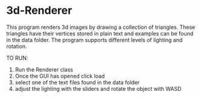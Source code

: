 # 3d-Renderer
This program renders 3d images by drawing a collection of triangles. These triangles have their vertices stored in plain text and examples
can be found in the data folder. The program supports different levels of lighting and rotation.

TO RUN:
1. Run the Renderer class
2. Once the GUI has opened click load 
3. select one of the text files found in the data folder
4. adjust the lighting with the sliders and rotate the object with WASD
